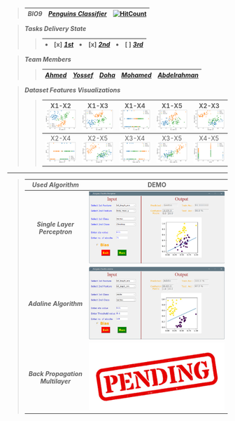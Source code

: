 > 
> | ***BIO9*** | <a href="https://github.com/AhmedNasser1601/Penguins-Classifier">***Penguins Classifier***</a> | [![HitCount](https://hits.dwyl.com/AhmedNasser1601/Penguins-Classifier.svg?style=flat-square)](http://hits.dwyl.com/AhmedNasser1601/Penguins-Classifier) |
> | :-: | :-: | :-: |

> ***Tasks Delivery State***
>> | <li>[x] <a href="Single Layer Perceptron">***1st***</a></li> | <li>[x] <a href="Adaline Algorithm">***2nd***</a></li> | <li>[ ] <a href="Back Propagation Multilayer">***3rd***</a></li> |
>> | :-: | :-: | :-: |

> ***Team Members***
>> | <a href="https://github.com/AhmedNasser1601">***Ahmed***</a> | <a href="https://github.com/YossefEFM">***Yossef***</a> | <a href="https://github.com/dohaabdelfatah">***Doha***</a> | <a href="https://github.com/mohamedKhaledBio">***Mohamed***</a> | <a href="https://github.com/abdelrahman-sedeek">***Abdelrahman***</a> |
>> | :-: | :-: | :-: | :-: | :-: |

> ***Dataset Features Visualizations***
>> | X1-X2<img src="Visualizations/X1-X2.png"> | X1-X3<img src="Visualizations/X1-X3.png"> | X1-X4<img src="Visualizations/X1-X4.png"> | X1-X5<img src="Visualizations/X1-X5.png"> | X2-X3<img src="Visualizations/X2-X3.png"> |
>> | :-: | :-: | :-: | :-: | :-: |
>> | X2-X4<img src="Visualizations/X2-X4.png"> | X2-X5<img src="Visualizations/X2-X5.png"> | X3-X4<img src="Visualizations/X3-X4.png"> | X3-X5<img src="Visualizations/X3-X5.png"> | X4-X5<img src="Visualizations/X4-X5.png"> |

---

> | ***Used Algorithm*** | DEMO |
> | :-: | :-: |
> | ***Single Layer Perceptron*** | <img src="Single Layer Perceptron/DEMO.png" width=750> |
> | ***Adaline Algorithm*** | <img src="Adaline Algorithm/DEMO.png" width=750> |
> | ***Back Propagation Multilayer*** | <img src="Back Propagation Multilayer/DEMO.png" width=750> |
